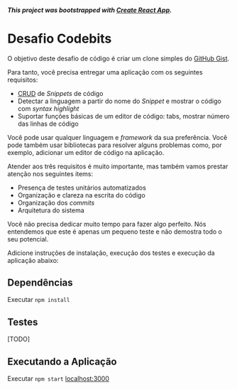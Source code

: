 ##### This project was bootstrapped with [Create React App](https://github.com/facebookincubator/create-react-app).

# Desafio Codebits

O objetivo deste desafio de código é criar um clone simples do [GitHub Gist](https://gist.github.com/).

Para tanto, você precisa entregar uma aplicação com os seguintes requisitos:

- [CRUD](https://www.wikiwand.com/en/Create,_read,_update_and_delete) de _Snippets_ de código
- Detectar a linguagem a partir do nome do _Snippet_ e mostrar o código com _syntax highlight_
- Suportar funções básicas de um editor de código: tabs, mostrar número das linhas de código

Você pode usar qualquer linguagem e _framework_ da sua preferência. Você pode também usar
bibliotecas para resolver alguns problemas como, por exemplo, adicionar um editor de código na aplicação.

Atender aos três requisitos é muito importante, mas também vamos prestar atenção nos seguintes items:

- Presença de testes unitários automatizados
- Organização e clareza na escrita do código
- Organização dos _commits_
- Arquitetura do sistema

Você não precisa dedicar muito tempo para fazer algo perfeito. Nós entendemos que este é apenas um pequeno
teste e não demostra todo o seu potencial.

Adicione instruções de instalação, execução dos testes e execução da aplicação abaixo:

## Dependências
Executar `npm install`
## Testes

[TODO]

## Executando a Aplicação
Executar `npm start`
[localhost:3000](localhost:3000)
